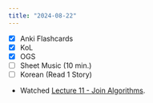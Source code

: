 ```yaml
---
title: "2024-08-22"
---
```


- [x] Anki Flashcards
- [x] KoL
- [x] OGS
- [ ] Sheet Music (10 min.)
- [ ] Korean (Read 1 Story)

* Watched [Lecture 11 - Join Algorithms](https://www.youtube.com/watch?v=yFk_GfaY2Hk&list=PLSE8ODhjZXjaKScG3l0nuOiDTTqpfnWFf).